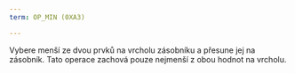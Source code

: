 ```yaml
---
term: OP_MIN (0XA3)

---
```

Vybere menší ze dvou prvků na vrcholu zásobníku a přesune jej na zásobník. Tato operace zachová pouze nejmenší z obou hodnot na vrcholu.